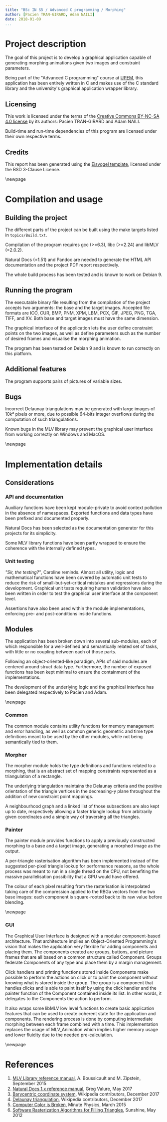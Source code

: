 ```yaml
---
title: "BSc IN S5 / Advanced C programming / Morphing"
author: [Pacien TRAN-GIRARD, Adam NAILI]
date: 2018-01-09
...
```


# Project description

The goal of this project is to develop a graphical application capable of generating morphing animations given two
images and constraint parameters.

Being part of the "Advanced C programming" course at [UPEM](http://www.u-pem.fr/), this application has been entirely
written in C and makes use of the C standard library and the university's graphical application wrapper library. 

## Licensing

This work is licensed under the terms of the
[Creative Commons BY-NC-SA 4.0 license](https://creativecommons.org/licenses/by-nc-sa/4.0/) by its authors:
Pacien TRAN-GIRARD and Adam NAILI.

Build-time and run-time dependencies of this program are licensed under their own respective terms.

## Credits

This report has been generated using the [Eisvogel template](https://github.com/Wandmalfarbe/pandoc-latex-template),
licensed under the BSD 3-Clause License.

\newpage

# Compilation and usage

## Building the project

The different parts of the project can be built using the make targets listed in `topics/Build.txt`.

Compilation of the program requires gcc (>=6.3), libc (>=2.24) and libMLV (=2.0.2).

Natural Docs (=1.51) and Pandoc are needed to generate the HTML API documentation and the project PDF report
respectively.

The whole build process has been tested and is known to work on Debian 9.

## Running the program

The executable binary file resulting from the compilation of the project accepts two arguments: the base and the target
images. Accepted file formats are ICO, CUR, BMP, PNM, XPM, LBM, PCX, GIF, JPEG, PNG, TGA, TIFF, and XV. Both base and
target images must have the same dimension.

The graphical interface of the application lets the user define constraint points on the two images, as well as define
parameters such as the number of desired frames and visualise the morphing animation.

The program has been tested on Debian 9 and is known to run correctly on this platform.

## Additional features

The program supports pairs of pictures of variable sizes.

## Bugs

Incorrect Delaunay triangulations may be generated with large images of 10k² pixels or more, due to possible 64-bits
integer overflows during the computation of such triangulations.

Known bugs in the MLV library may prevent the graphical user interface from working correctly on Windows and MacOS.

\newpage

# Implementation details

## Considerations

### API and documentation

Auxiliary functions have been kept module-private to avoid context pollution in the absence of namespaces.
Exported functions and data types have been prefixed and documented properly.

Natural Docs has been selected as the documentation generator for this projects for its simplicity.

Some MLV library functions have been partly wrapped to ensure the coherence with the internally defined types. 

### Unit testing

_"Sir, the testing?"_, Caroline reminds.
Almost all utility, logic and mathematical functions have been covered by automatic unit tests to reduce the risk of
small-but-yet-critical mistakes and regressions during the development. Graphical unit tests requiring human validation
have also been written in order to test the graphical user interface at the component level.

Assertions have also been used within the module implementations, enforcing pre- and post-conditions inside functions.

## Modules

The application has been broken down into several sub-modules, each of which responsible for a well-defined and
semantically related set of tasks, with little or no coupling between each of those parts.

Following an object-oriented-like paradigm, APIs of said modules are centered around struct data type.
Furthermore, the number of exposed functions has been kept minimal to ensure the containment of the implementations.

The development of the underlying logic and the graphical interface has been delegated respectively to Pacien and Adam.

\newpage

### Common

The common module contains utility functions for memory management and error handling, as well as common generic
geometric and time type definitions meant to be used by the other modules, while not being semantically tied to them.

### Morpher

The morpher module holds the type definitions and functions related to a morphing, that is an abstract set of mapping
constraints represented as a triangulation of a rectangle.

The underlying triangulation maintains the Delaunay criteria and the positive orientation of the triangle vertices in
the decreasing-y plane throughout the addition of new constraint point mappings.

A neighbourhood graph and a linked list of those subsections are also kept up to date, respectively allowing a faster
triangle lookup from arbitrarily given coordinates and a simple way of traversing all the triangles.

### Painter

The painter module provides functions to apply a previously constructed morphing to a base and a target image,
generating a morphed image as the output.

A per-triangle rasterisation algorithm has been implemented instead of the suggested per-pixel triangle lookup for
performance reasons, as the whole process was meant to run in a single thread on the CPU, not benefiting the massive
parallelisation possibility that a GPU would have offered.

The colour of each pixel resulting from the rasterisation is interpolated taking care of the compression applied to the
RBGa vectors from the two base images: each component is square-rooted back to its raw value before blending.

\newpage

### GUI

The Graphical User Interface is designed with a modular component-based architecture. That architecture implies an
Object-Oriented Programming's vision that makes the application very flexible for adding components and
placing them. The components created are groups, buttons, and picture frames that are all based on a common structure
called Component. Groups federate Components of any type and place them by a margin management.

Click handlers and printing functions stored inside Components make possible to perform the actions on 
click or to paint the component without knowing what is stored inside the group. The group is a component that handles 
clicks and is able to paint itself by using the click handler and the painter function of the Component contained inside
its list. In other words, it delegates to the Components the action to perform. 

It also wraps some libMLV low level functions to create basic application features that can be used to create coherent 
state for the application and components. The rendering process is done by computing intermediate morphing between each 
frame combined with a time. This implementation replaces the usage of MLV_Animation which implies higher memory usage 
and lower fluidity due to the needed pre-calculation.

\newpage

# References

1. [MLV Library reference manual](http://www-igm.univ-mlv.fr/~boussica/mlv/api/French/html/index.html), A. Boussicault and M. Zipstein, September 2015
1. [Natural Docs 1.x reference manual](https://web.archive.org/web/20170504223714/http://www.naturaldocs.org:80/documenting/reference.html), Greg Valure, May 2017 
1. [Barycentric coordinate system](https://en.wikipedia.org/w/index.php?title=Barycentric_coordinate_system&oldid=816475141), Wikipedia contributors, December 2017
1. [Delaunay triangulation](https://en.wikipedia.org/w/index.php?title=Delaunay_triangulation&oldid=817290072), Wikipedia contributors, December 2017
1. [Computer Color is Broken](https://www.youtube.com/watch?v=LKnqECcg6Gw), Minute Physics, March 2015
1. [Software Rasterization Algorithms for Filling Triangles](http://www.sunshine2k.de/coding/java/TriangleRasterization/TriangleRasterization.html), Sunshine, May 2012
